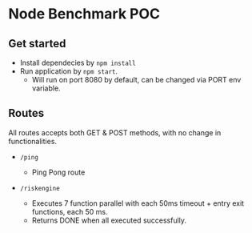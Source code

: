 # Node Benchmark POC

## Get started

- Install dependecies by `npm install`
- Run application by `npm start`.
  - Will run on port 8080 by default, can be changed via PORT env variable.


## Routes

All routes accepts both GET & POST methods, with no change in functionalities.

- `/ping`
  - Ping Pong route

- `/riskengine`
  - Executes 7 function parallel with each 50ms timeout + entry exit functions, each 50 ms.
  - Returns DONE when all executed successfully.
